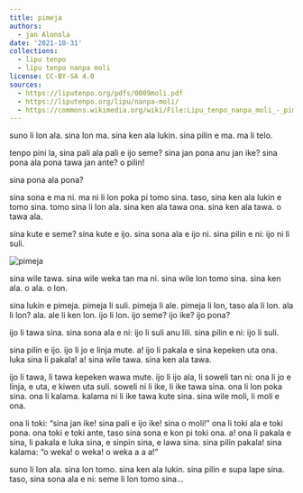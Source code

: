 ```yaml
---
title: pimeja
authors:
  - jan Alonola
date: '2021-10-31'
collections:
  - lipu tenpo
  - lipu tenpo nanpa moli
license: CC-BY-SA 4.0
sources:
  - https://liputenpo.org/pdfs/0009moli.pdf
  - https://liputenpo.org/lipu/nanpa-moli/
  - https://commons.wikimedia.org/wiki/File:Lipu_tenpo_nanpa_moli_-_pimeja.png
---
```


suno li lon ala. sina lon ma. sina ken ala lukin. sina pilin e ma. ma li telo.

tenpo pini la, sina pali ala pali e ijo seme? sina jan pona anu jan ike? sina pona ala pona tawa jan ante? o pilin!

sina pona ala pona?

sina sona e ma ni. ma ni li lon poka pi tomo sina. taso, sina ken ala lukin e tomo sina. tomo sina li lon ala. sina ken ala tawa ona. sina ken ala tawa. o tawa ala.

sina kute e seme? sina kute e ijo. sina sona ala e ijo ni. sina pilin e ni: ijo ni li suli.

![pimeja](https://upload.wikimedia.org/wikipedia/commons/7/7b/Lipu_tenpo_nanpa_moli_-_pimeja.png)

sina wile tawa. sina wile weka tan ma ni. sina wile lon tomo sina. sina ken ala. o ala. o lon.

sina lukin e pimeja. pimeja li suli. pimeja li ale. pimeja li lon, taso ala li lon. ala li lon? ala. ale li ken lon. ijo li lon. ijo seme? ijo ike? ijo pona?

ijo li tawa sina. sina sona ala e ni: ijo li suli anu lili. sina pilin e ni: ijo li suli.

sina pilin e ijo. ijo li jo e linja mute. a! ijo li pakala e sina kepeken uta ona. luka sina li pakala! a! sina wile tawa. sina ken ala tawa.

ijo li tawa, li tawa kepeken wawa mute. ijo li ijo ala, li soweli tan ni: ona li jo e linja, e uta, e kiwen uta suli. soweli ni li ike, li ike tawa sina. ona li lon poka sina. ona li kalama. kalama ni li ike tawa kute sina. sina wile moli, li moli e ona.

ona li toki: “sina jan ike! sina pali e ijo ike! sina o moli!” ona li toki ala e toki pona. ona toki e toki ante, taso sina sona e kon pi toki ona. a! ona li pakala e sina, li pakala e luka sina, e sinpin sina, e lawa sina. sina pilin pakala! sina kalama: “o weka! o weka! o weka a a a!”

suno li lon ala. sina lon tomo. sina ken ala lukin. sina pilin e supa lape sina. taso, sina sona ala e ni: seme li lon tomo sina...